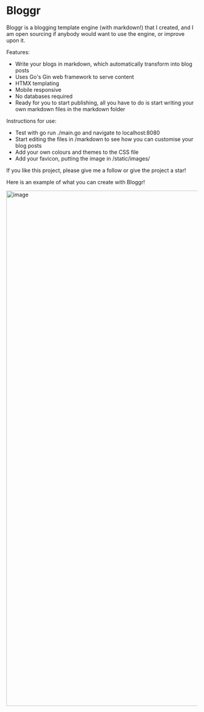 # Bloggr

Bloggr is a blogging template engine (with markdown!) that I created, and I am open sourcing if anybody would want to use the engine, or improve upon it. 

Features:

- Write your blogs in markdown, which automatically transform into blog posts
- Uses Go's Gin web framework to serve content
- HTMX templating
- Mobile responsive
- No databases required
- Ready for you to start publishing, all you have to do is start writing your own markdown files in the markdown folder

Instructions for use:

- Test with go run ./main.go and navigate to localhost:8080
- Start editing the files in /markdown to see how you can customise your blog posts
- Add your own colours and themes to the CSS file
- Add your favicon, putting the image in /static/images/

If you like this project, please give me a follow or give the project a star!

Here is an example of what you can create with Bloggr!

<img width="1356" alt="image" src="https://github.com/0xflux/bloggr/assets/49762827/a5ded2fb-5124-4a0b-95e9-442dc9569aa2">
